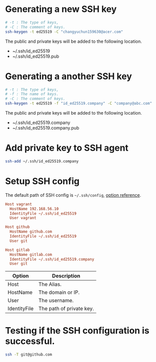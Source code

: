 # Generating a new SSH key
```bash
# -t : The type of keys, 
# -C : The comment of keys.
ssh-keygen -t ed25519 -C "changyuchun159630@acer.com"
```

The public and private keys will be added to the following location.
* ~/.ssh/id_ed25519
* ~/.ssh/id_ed25519.pub

# Generating a another SSH key
```bash
# -t : The type of keys,
# -f : The name of keys.
# -C : The comment of keys.
ssh-keygen -t ed25519 -f "id_ed25519.company" -C "company@abc.com"
```

The public and private keys will be added to the following location.
* ~/.ssh/id_ed25519.company
* ~/.ssh/id_ed25519.company.pub

# Add private key to SSH agent
```bash
ssh-add ~/.ssh/id_ed25519.company
```

# Setup SSH config
The default path of SSH config is `~/.ssh/config`, [option reference](https://www.ssh.com/academy/ssh/config).
```ini
Host vagrant
  HostName 192.168.56.10
  IdentityFile ~/.ssh/id_ed25519
  User vagrant

Host github
  HostName github.com
  IdentityFile ~/.ssh/id_ed25519
  User git

Host gitlab
  HostName gitlab.com
  IdentityFile ~/.ssh/id_ed25519.company
  User git
```

| Option       | Description              |
| ------------ | ------------------------ |
| Host         | The Alias.               |
| HostName     | The domain or IP.        |
| User         | The username.            |
| IdentityFile | The path of private key. |

# Testing if the SSH configuration is successful.
```bash
ssh -T git@github.com
```
